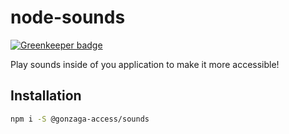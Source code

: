 # node-sounds

[![Greenkeeper badge](https://badges.greenkeeper.io/GonzagaAccess/node-sounds.svg)](https://greenkeeper.io/)

Play sounds inside of you application to make it more accessible!

## Installation

```sh
npm i -S @gonzaga-access/sounds
```

